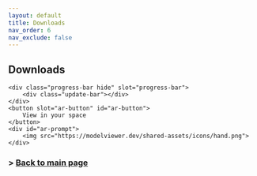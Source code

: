 ```yaml
---
layout: default
title: Downloads
nav_order: 6
nav_exclude: false
---
```


## Downloads

<model-viewer src="figures/eyeReliefTool.glb" ar ar-modes="webxr scene-viewer quick-look" camera-controls environment-image="neutral" poster="poster.webp" shadow-intensity="1" camera-orbit="-18.22deg 88.79deg auto">

    <div class="progress-bar hide" slot="progress-bar">
        <div class="update-bar"></div>
    </div>
    <button slot="ar-button" id="ar-button">
        View in your space
    </button>
    <div id="ar-prompt">
        <img src="https://modelviewer.dev/shared-assets/icons/hand.png">
    </div>
</model-viewer>




### > [Back to main page](https://zeissvisionsciencelab.github.io/HMD-FOV/)
